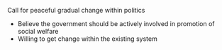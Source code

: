 
Call for peaceful gradual change within politics
- Believe the government should be actively involved in promotion of social welfare 
- Willing to get change within the existing system



